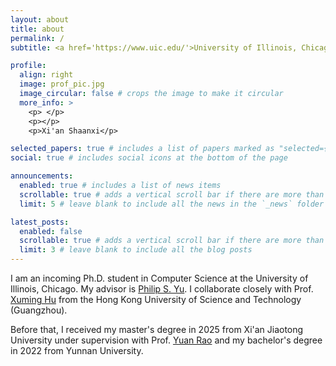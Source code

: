 ```yaml
---
layout: about
title: about
permalink: /
subtitle: <a href='https://www.uic.edu/'>University of Illinois, Chicago</a>. 801 S. Morgan St., Chicago, IL, 60607.

profile:
  align: right
  image: prof_pic.jpg
  image_circular: false # crops the image to make it circular
  more_info: >
    <p> </p>
    <p></p>
    <p>Xi'an Shaanxi</p>

selected_papers: true # includes a list of papers marked as "selected={true}"
social: true # includes social icons at the bottom of the page

announcements:
  enabled: true # includes a list of news items
  scrollable: true # adds a vertical scroll bar if there are more than 3 news items
  limit: 5 # leave blank to include all the news in the `_news` folder

latest_posts:
  enabled: false
  scrollable: true # adds a vertical scroll bar if there are more than 3 new posts items
  limit: 3 # leave blank to include all the blog posts
---
```


I am an incoming Ph.D. student in Computer Science at the University of Illinois, Chicago. My advisor is [Philip S. Yu](https://cs.uic.edu/profiles/philip-yu/). I collaborate closely with Prof. [Xuming Hu](https://xuminghu.github.io/) from the Hong Kong University of Science and Technology (Guangzhou).

Before that, I received my master's degree in 2025 from Xi'an Jiaotong University under supervision with Prof. [Yuan Rao](https://gr.xjtu.edu.cn/en/web/raoyuan/3) and my bachelor's degree in 2022 from Yunnan University.